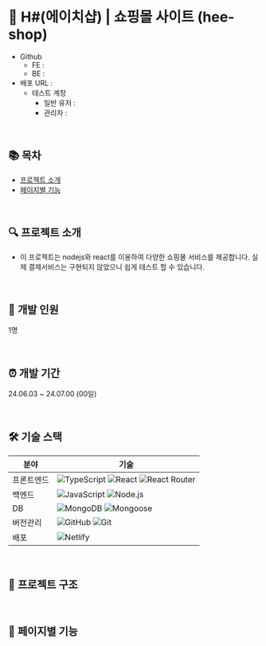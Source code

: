 # 👕 H#(에이치샵) | 쇼핑몰 사이트 (hee-shop)

- Github
  - FE :
  - BE :
- 배포 URL :
  - 테스트 계정
    - 일반 유저 :
    - 관리자 :

<br>

## 📚 목차

- [프로젝트 소개](#-프로젝트-소개)
- [페이지별 기능](#-페이지별-기능)

<br>

## 🔍 프로젝트 소개

- 이 프로젝트는 nodejs와 react를 이용하여 다양한 쇼핑몰 서비스를 제공합니다. 실제 결제서비스는 구현되지 않았으니 쉽게 테스트 할 수 있습니다.

<br>

## 🌱 개발 인원

1명

<br>

## ⏰ 개발 기간

24.06.03 ~ 24.07.00 (00일)

<br>

## 🛠️ 기술 스택

| 분야        | 기술                                                                                                                                                                |
|-----------|----------------------------------------------------------------------------------------------------------------------------------------------------------------------|
| 프론트엔드   | ![TypeScript](https://img.shields.io/badge/TypeScript-3178C6?style=flat-square&logo=typescript&logoColor=white) ![React](https://img.shields.io/badge/React-61DAFB?style=flat-square&logo=react&logoColor=black) ![React Router](https://img.shields.io/badge/React_Router-CA4245?style=flat-square&logo=react-router&logoColor=white)  |
| 백엔드        | ![JavaScript](https://img.shields.io/badge/JavaScript-F7DF1E?style=flat-square&logo=javascript&logoColor=black) ![Node.js](https://img.shields.io/badge/Node.js-5FA04E?style=flat-square&logo=node.js&logoColor=white)                                           |
| DB       | ![MongoDB](https://img.shields.io/badge/MongoDB-47A248?style=flat-square&logo=mongodb&logoColor=white) ![Mongoose](https://img.shields.io/badge/Mongoose-880000?style=flat-square&logo=mongoose&logoColor=white)                               |
| 버전관리     | ![GitHub](https://img.shields.io/badge/GitHub-181717?style=flat-square&logo=github&logoColor=white) ![Git](https://img.shields.io/badge/Git-F05032?style=flat-square&logo=git&logoColor=white)                                                                             |
| 배포     | ![Netlify](https://img.shields.io/badge/Netlify-00C7B7?style=flat-square&logo=netlify&logoColor=white)                                                                              |

<br>

## 📂 프로젝트 구조


<br>

## 📌 페이지별 기능


<br>
